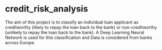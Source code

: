 # credit_risk_analysis

The aim of this project is to classify an individual loan applicant as creditworthy (likely to repay the loan back to the bank) or non-creditworthy (unlikely to repay the loan back to the bank). A Deep Learning Neural Network is used for this classification and Data is considered from banks across Europe. 
